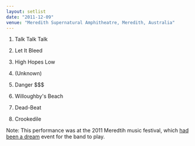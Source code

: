 ```yaml
---
layout: setlist
date: "2011-12-09"
venue: "Meredith Supernatural Amphitheatre, Meredith, Australia"
---
```


 1. Talk Talk Talk
 2. Let It Bleed

 3. High Hopes Low

 4. (Unknown)
 5. Danger $$$

 6. Willoughby's Beach

 7. Dead-Beat

 8. Crookedile

Note:
This performance was at the 2011 Meredtih music festival, which [had been a dream](https://www.stereogum.com/2202315/king-gizzard-and-the-lizard-wizard-stu-mackenzie/interviews/cover-story/) event for the band to play.
